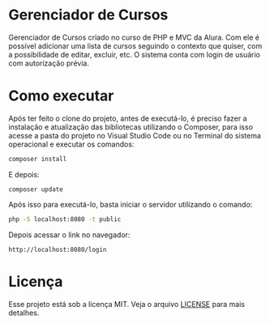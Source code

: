 # Gerenciador de Cursos
Gerenciador de Cursos criado no curso de PHP e MVC da Alura. Com ele é possível adicionar uma lista de cursos seguindo o contexto que quiser, com a possibilidade de editar, excluir, etc. O sistema conta com login de usuário com autorização prévia.

# Como executar
Após ter feito o clone do projeto, antes de executá-lo, é preciso fazer a instalação e atualização das bibliotecas utilizando o Composer, para isso acesse a pasta do projeto no Visual Studio Code ou no Terminal do sistema operacional e executar os comandos:

```bash
composer install
```

E depois:
```
composer update
```

Após isso para executá-lo, basta iniciar o servidor utilizando o comando:

```bash
php -S localhost:8080 -t public
```

Depois acessar o link no navegador:
```
http://localhost:8080/login
```

# Licença
Esse projeto está sob a licença MIT. Veja o arquivo [LICENSE](.github/LICENSE) para mais detalhes.